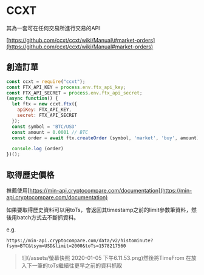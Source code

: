 # CCXT

其為一套可在任何交易所進行交易的API

[https://github.com/ccxt/ccxt/wiki/Manual\#market-orders](https://github.com/ccxt/ccxt/wiki/Manual#market-orders)

## 創造訂單

```js
const ccxt = require("ccxt");
const FTX_API_KEY = process.env.ftx_api_key;
const FTX_API_SECRET = process.env.ftx_api_secret;
(async function() {
  let ftx = new ccxt.ftx({
    apiKey: FTX_API_KEY,
    secret: FTX_API_SECRET
  });
  const symbol = 'BTC/USD'
  const amount = 0.0001 // BTC
  const order = await ftx.createOrder (symbol, 'market', 'buy', amount);

  console.log (order)
})();
```

## 取得歷史價格

推薦使用[https://min-api.cryptocompare.com/documentation](https://min-api.cryptocompare.com/documentation)

如果要取得歷史資料可以用toTs，會返回其timestamp之前的limit參數筆資料，然後用batch方式去不斷抓資料。

e.g.

```
https://min-api.cryptocompare.com/data/v2/histominute?fsym=BTC&tsym=USD&limit=2000&toTs=1578217560
```

> ![](/assets/螢幕快照 2020-01-05 下午6.11.53.png)然後將TimeFrom 在放入下一筆的toTs繼續往更早之前的資料抓取



